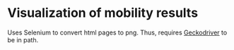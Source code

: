 # Visualization of mobility results

Uses Selenium to convert html pages to png. Thus, requires [Geckodriver](https://github.com/mozilla/geckodriver/releases/) to be in path.